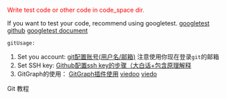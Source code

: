 <span style = "color: red;">Write test code or other code in code_space dir.</span>

If you want to test your code, recommend using googletest.
[googletest github](https://github.com/google/glog.git)
[googletest document](http://google.github.io/googletest/primer.html)


`gitUsage:`
1. Set you account: [git配置账号(用户名/邮箱)](https://zhuanlan.zhihu.com/p/232105286) 注意使用你现在登录`git`的邮箱
2. Set SSH key: [Github配置ssh key的步骤（大白话+包含原理解释](https://blog.csdn.net/weixin_42310154/article/details/118340458)
3. GitGraph的使用：
[GitGraph插件使用](https://zhuanlan.zhihu.com/p/609737717)
[viedoo](https://www.bilibili.com/video/BV1dK411p7RF/?spm_id_from=333.337.search-card.all.click&vd_source=30cf53be73b4e346f98587c5b9a602e9)
[viedo](https://www.bilibili.com/video/BV1EK4y1w7A7/?spm_id_from=333.337.search-card.all.click&vd_source=30cf53be73b4e346f98587c5b9a602e9)

Git 教程
[](https://liaoxuefeng.com/books/git/introduction/index.html)
[](https://www.runoob.com/git/git-tutorial.html)